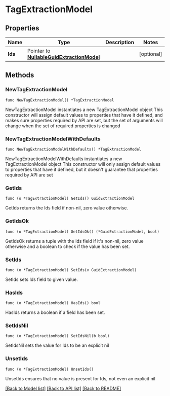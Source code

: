 # TagExtractionModel

## Properties

Name | Type | Description | Notes
------------ | ------------- | ------------- | -------------
**Ids** | Pointer to [**NullableGuidExtractionModel**](GuidExtractionModel.md) |  | [optional] 

## Methods

### NewTagExtractionModel

`func NewTagExtractionModel() *TagExtractionModel`

NewTagExtractionModel instantiates a new TagExtractionModel object
This constructor will assign default values to properties that have it defined,
and makes sure properties required by API are set, but the set of arguments
will change when the set of required properties is changed

### NewTagExtractionModelWithDefaults

`func NewTagExtractionModelWithDefaults() *TagExtractionModel`

NewTagExtractionModelWithDefaults instantiates a new TagExtractionModel object
This constructor will only assign default values to properties that have it defined,
but it doesn't guarantee that properties required by API are set

### GetIds

`func (o *TagExtractionModel) GetIds() GuidExtractionModel`

GetIds returns the Ids field if non-nil, zero value otherwise.

### GetIdsOk

`func (o *TagExtractionModel) GetIdsOk() (*GuidExtractionModel, bool)`

GetIdsOk returns a tuple with the Ids field if it's non-nil, zero value otherwise
and a boolean to check if the value has been set.

### SetIds

`func (o *TagExtractionModel) SetIds(v GuidExtractionModel)`

SetIds sets Ids field to given value.

### HasIds

`func (o *TagExtractionModel) HasIds() bool`

HasIds returns a boolean if a field has been set.

### SetIdsNil

`func (o *TagExtractionModel) SetIdsNil(b bool)`

 SetIdsNil sets the value for Ids to be an explicit nil

### UnsetIds
`func (o *TagExtractionModel) UnsetIds()`

UnsetIds ensures that no value is present for Ids, not even an explicit nil

[[Back to Model list]](../README.md#documentation-for-models) [[Back to API list]](../README.md#documentation-for-api-endpoints) [[Back to README]](../README.md)


